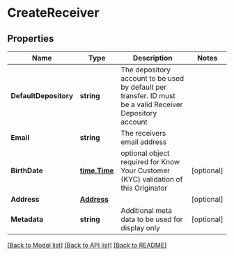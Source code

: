 # CreateReceiver

## Properties

Name | Type | Description | Notes
------------ | ------------- | ------------- | -------------
**DefaultDepository** | **string** | The depository account to be used by default per transfer. ID must be a valid Receiver Depository account | 
**Email** | **string** | The receivers email address | 
**BirthDate** | [**time.Time**](time.Time.md) | optional object required for Know Your Customer (KYC) validation of this Originator | [optional] 
**Address** | [**Address**](Address.md) |  | [optional] 
**Metadata** | **string** | Additional meta data to be used for display only | [optional] 

[[Back to Model list]](../README.md#documentation-for-models) [[Back to API list]](../README.md#documentation-for-api-endpoints) [[Back to README]](../README.md)


